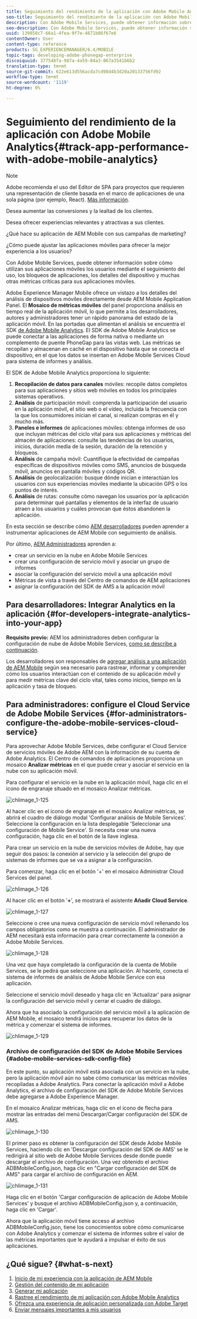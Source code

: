 ```yaml
---
title: Seguimiento del rendimiento de la aplicación con Adobe Mobile Analytics
seo-title: Seguimiento del rendimiento de la aplicación con Adobe Mobile Analytics
description: Con Adobe Mobile Services, puede obtener información sobre cómo utilizan sus aplicaciones móviles los usuarios mediante el seguimiento del uso, los bloqueos de aplicaciones, los detalles del dispositivo y muchas otras métricas críticas para sus aplicaciones móviles. Siga esta página para obtener más información.
seo-description: Con Adobe Mobile Services, puede obtener información sobre cómo utilizan sus aplicaciones móviles los usuarios mediante el seguimiento del uso, los bloqueos de aplicaciones, los detalles del dispositivo y muchas otras métricas críticas para sus aplicaciones móviles. Siga esta página para obtener más información.
uuid: 139858c7-66a1-4fea-9f7e-4671b86f67e6
contentOwner: User
content-type: reference
products: SG_EXPERIENCEMANAGER/6.4/MOBILE
topic-tags: developing-adobe-phonegap-enterprise
discoiquuid: 377548fa-987a-4a59-84a3-067a3541b6b2
translation-type: tm+mt
source-git-commit: 622e613d556acda7cd98d4b3d20a20133756fd92
workflow-type: tm+mt
source-wordcount: '1119'
ht-degree: 0%

---
```



# Seguimiento del rendimiento de la aplicación con Adobe Mobile Analytics{#track-app-performance-with-adobe-mobile-analytics}

>[!NOTE]
>
>Adobe recomienda el uso del Editor de SPA para proyectos que requieren una representación de cliente basada en el marco de aplicaciones de una sola página (por ejemplo, React). [Más información](/help/sites-developing/spa-overview.md).

Desea aumentar las conversiones y la lealtad de los clientes.

Desea ofrecer experiencias relevantes y atractivas a sus clientes.

¿Qué hace su aplicación de AEM Mobile con sus campañas de marketing?

¿Cómo puede ajustar las aplicaciones móviles para ofrecer la mejor experiencia a los usuarios?

Con Adobe Mobile Services, puede obtener información sobre cómo utilizan sus aplicaciones móviles los usuarios mediante el seguimiento del uso, los bloqueos de aplicaciones, los detalles del dispositivo y muchas otras métricas críticas para sus aplicaciones móviles.

Adobe Experience Manager Mobile ofrece un vistazo a los detalles del análisis de dispositivos móviles directamente desde AEM Mobile Application Panel. El **Mosaico de métricas móviles** del panel proporciona análisis en tiempo real de la aplicación móvil, lo que permite a los desarrolladores, autores y administradores tener un rápido panorama del estado de la aplicación móvil. En las portadas que alimentan el análisis se encuentra el SDK [de Adobe Mobile Analytics](https://www.adobe.com/ca/solutions/digital-analytics/mobile-web-apps-analytics.html). El SDK de Adobe Mobile Analytics se puede conectar a las aplicaciones de forma nativa o mediante un complemento de puente PhoneGap para las vistas web. Las métricas se recopilan y almacenan en caché en el dispositivo hasta que se conecta el dispositivo, en el que los datos se insertan en Adobe Mobile Services Cloud para sistema de informes y análisis.

El SDK de Adobe Mobile Analytics proporciona lo siguiente:

1. **Recopilación de datos para canales**  móviles: recopile datos completos para sus aplicaciones y sitios web móviles en todos los principales sistemas operativos.
1. **Análisis**  de participación móvil: comprenda la participación del usuario en la aplicación móvil, el sitio web o el vídeo, incluida la frecuencia con la que los consumidores inician el canal, si realizan compras en él y mucho más.
1. **Paneles e informes**  de aplicaciones móviles: obtenga informes de uso que incluyan métricas del ciclo vital para sus aplicaciones y métricas del almacén de aplicaciones: consulte las tendencias de los usuarios, inicios, duración media de la sesión, duración de la retención y bloqueos.
1. **Análisis**  de campaña móvil: Cuantifique la efectividad de campañas específicas de dispositivos móviles como SMS, anuncios de búsqueda móvil, anuncios en pantalla móviles y códigos QR.
1. **Análisis**  de geolocalización: busque dónde inician e interactúan los usuarios con sus experiencias móviles mediante la ubicación GPS o los puntos de interés.
1. **Análisis**  de rutas: consulte cómo navegan los usuarios por la aplicación para determinar qué pantallas y elementos de la interfaz de usuario atraen a los usuarios y cuáles provocan que éstos abandonen la aplicación.

En esta sección se describe cómo [AEM desarrolladores](#developers) pueden aprender a instrumentar aplicaciones de AEM Mobile con seguimiento de análisis.

Por último, [AEM Administradores](#administrators) aprenden a:

* crear un servicio en la nube en Adobe Mobile Services
* crear una configuración de servicio móvil y asociar un grupo de informes
* asociar la configuración del servicio móvil a una aplicación móvil
* Métricas de vista a través del Centro de comandos de AEM aplicaciones
* asignar la configuración del SDK de AMS a la aplicación móvil

## Para desarrolladores: Integrar Analytics en la aplicación {#for-developers-integrate-analytics-into-your-app}

**Requisito previo:** AEM los administradores deben configurar la configuración de nube de Adobe Mobile Services,  [como se describe a continuación](#amscloudserviceconfig).

Los desarrolladores son responsables de [agregar análisis a una aplicación de AEM Mobile](/help/mobile/phonegap-add-analytics-to-apps.md) según sea necesario para rastrear, informar y comprender cómo los usuarios interactúan con el contenido de su aplicación móvil y para medir métricas clave del ciclo vital, tales como inicios, tiempo en la aplicación y tasa de bloqueo.

## Para administradores: configure el Cloud Service de Adobe Mobile Services {#for-administrators-configure-the-adobe-mobile-services-cloud-service}

Para aprovechar Adobe Mobile Services, debe configurar el Cloud Service de servicios móviles de Adobe AEM con la información de su cuenta de Adobe Analytics. El Centro de comandos de aplicaciones proporciona un mosaico **Analizar métricas** en el que puede crear y asociar el servicio en la nube con su aplicación móvil.

Para configurar el servicio en la nube en la aplicación móvil, haga clic en el icono de engranaje situado en el mosaico Analizar métricas.

![chlimage_1-125](assets/chlimage_1-125.png)

Al hacer clic en el icono de engranaje en el mosaico Analizar métricas, se abrirá el cuadro de diálogo modal &#39;Configurar análisis de Mobile Services&#39;. Seleccione la configuración en la lista desplegable &#39;Seleccionar una configuración de Mobile Service&#39;. Si necesita crear una nueva configuración, haga clic en el botón de la llave inglesa.

Para crear un servicio en la nube de servicios móviles de Adobe, hay que seguir dos pasos: la conexión al servicio y la selección del grupo de sistemas de informes que se va a asignar a la configuración.

Para comenzar, haga clic en el botón &#39;+&#39; en el mosaico Administrar Cloud Services del panel.

![chlimage_1-126](assets/chlimage_1-126.png)

Al hacer clic en el botón &#39;**+**&#39;, se mostrará el asistente **Añadir Cloud Service**.

![chlimage_1-127](assets/chlimage_1-127.png)

Seleccione o cree una nueva configuración de servicio móvil rellenando los campos obligatorios como se muestra a continuación. El administrador de AEM necesitará esta información para crear correctamente la conexión a Adobe Mobile Services.

![chlimage_1-128](assets/chlimage_1-128.png)

Una vez que haya completado la configuración de la cuenta de Mobile Services, se le pedirá que seleccione una aplicación. Al hacerlo, conecta el sistema de informes de análisis de Adobe Mobile Service con esa aplicación.

Seleccione el servicio móvil deseado y haga clic en &#39;Actualizar&#39; para asignar la configuración del servicio móvil y cerrar el cuadro de diálogo.

Ahora que ha asociado la configuración del servicio móvil a la aplicación de AEM Mobile, el mosaico tendrá inicios para recuperar los datos de la métrica y comenzar el sistema de informes.

![chlimage_1-129](assets/chlimage_1-129.png)

### Archivo de configuración del SDK de Adobe Mobile Services {#adobe-mobile-services-sdk-config-file}

En este punto, su aplicación móvil está asociada con un servicio en la nube, pero la aplicación móvil aún no sabe cómo comunicar las métricas móviles recopiladas a Adobe Analytics. Para conectar la aplicación móvil a Adobe Analytics, el archivo de configuración del SDK de Adobe Mobile Services debe agregarse a Adobe Experience Manager.

En el mosaico Analizar métricas, haga clic en el icono de flecha para mostrar las entradas del menú Descargar/Cargar configuración del SDK de AMS.

![chlimage_1-130](assets/chlimage_1-130.png)

El primer paso es obtener la configuración del SDK desde Adobe Mobile Services, haciendo clic en &#39;Descargar configuración del SDK de AMS&#39; se le redirigirá al sitio web de Adobe Mobile Services desde donde puede descargar el archivo de configuración. Una vez obtenido el archivo ADBMobileConfig.json, haga clic en &quot;Cargar configuración del SDK de AMS&quot; para cargar el archivo de configuración en AEM.

![chlimage_1-131](assets/chlimage_1-131.png)

Haga clic en el botón &#39;Cargar configuración de aplicación de Adobe Mobile Services&#39; y busque el archivo ADBMobileConfig.json y, a continuación, haga clic en &#39;Cargar&#39;.

Ahora que la aplicación móvil tiene acceso al archivo ADBMobileConfig.json, tiene los conocimientos sobre cómo comunicarse con Adobe Analytics y comenzar el sistema de informes sobre el valor de las métricas importantes que le ayudará a impulsar el éxito de sus aplicaciones.

## ¿Qué sigue? {#what-s-next}

1. [Inicio de mi experiencia con la aplicación de AEM Mobile](/help/mobile/starting-aem-phonegap-app.md)
1. [Gestión del contenido de mi aplicación](/help/mobile/phonegap-manage-app-content.md)
1. [Generar mi aplicación](/help/mobile/building-app-mobile-phonegap.md)
1. [Rastree el rendimiento de mi aplicación con Adobe Mobile Analytics](/help/mobile/phonegap-intro-to-app-analytics.md)
1. [Ofrezca una experiencia de aplicación personalizada con Adobe Target](/help/mobile/phonegap-aem-mobile-content-personalization.md)
1. [Enviar mensajes importantes a mis usuarios](/help/mobile/phonegap-push-notifications.md)